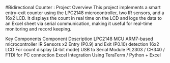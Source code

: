 #Bidirectional Counter :
Project Overview
This project implements a smart entry-exit counter using the LPC2148 microcontroller, two IR sensors, and a 16x2 LCD. It displays the count in real time on the LCD and logs the data to an Excel sheet via serial communication, making it useful for real-time monitoring and record keeping.

 Key Components
Component	Description
LPC2148 MCU	ARM7-based microcontroller
IR Sensors x2	Entry (P0.9) and Exit (P0.10) detection
16x2 LCD	For count display (4-bit mode)
USB to Serial Module	PL2303 / CH340 / FTDI for PC connection
Excel Integration	Using TeraTerm / Python + Excel

